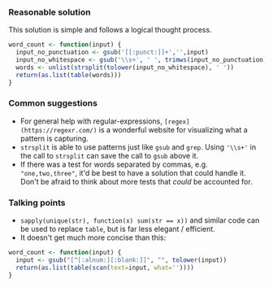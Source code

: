### Reasonable solution

This solution is simple and follows a logical thought process.

```r
word_count <- function(input) {
  input_no_punctuation <- gsub('[[:punct:]]+','',input)
  input_no_whitespace <- gsub('\\s+', ' ', trimws(input_no_punctuation))
  words <- unlist(strsplit(tolower(input_no_whitespace), ' '))
  return(as.list(table(words)))
}
```

### Common suggestions

- For general help with regular-expressions, `[regex](https://regexr.com/)` is a wonderful website for visualizing what a pattern is capturing.
- `strsplit` is able to use patterns just like `gsub` and `grep`. Using `'\\s+'` in the call to `strsplit` can save the call to `gsub` above it.
- If there was a test for words separated by commas, e.g. `"one,two,three"`, it'd be best to have a solution that could handle it. Don't be afraid to think about more tests that _could_ be accounted for.

### Talking points

- `sapply(unique(str), function(x) sum(str == x))` and similar code can be used to replace `table`, but is far less elegant / efficient.
- It doesn't get much more concise than this:
```r
word_count <- function(input) {
  input <- gsub("[^[:alnum:][:blank:]]", "", tolower(input))
  return(as.list(table(scan(text=input, what=''))))
}
```
